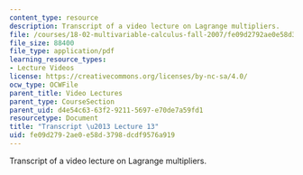 ```yaml
---
content_type: resource
description: Transcript of a video lecture on Lagrange multipliers.
file: /courses/18-02-multivariable-calculus-fall-2007/fe09d2792ae0e58d3798dcdf9576a919_18_022007L13.pdf
file_size: 88400
file_type: application/pdf
learning_resource_types:
- Lecture Videos
license: https://creativecommons.org/licenses/by-nc-sa/4.0/
ocw_type: OCWFile
parent_title: Video Lectures
parent_type: CourseSection
parent_uid: d4e54c63-63f2-9211-5697-e70de7a59fd1
resourcetype: Document
title: "Transcript \u2013 Lecture 13"
uid: fe09d279-2ae0-e58d-3798-dcdf9576a919
---
```

Transcript of a video lecture on Lagrange multipliers.